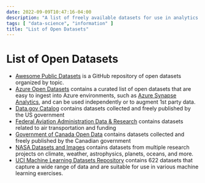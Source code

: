 ```yaml
---
date: 2022-09-09T10:47:16-04:00
description: "A list of freely available datasets for use in analytics and machine learning"
tags: [ "data-science", "information" ]
title: "List of Open Datasets"
---
```


# List of Open Datasets

* [Awesome Public Datasets](https://github.com/awesomedata/awesome-public-datasets) is a GitHub repository of open datasets organized by topic.
* [Azure Open Datasets](https://docs.microsoft.com/en-us/azure/open-datasets/dataset-catalog) contains a curated list of open datasets that are easy to ingest into Azure environments, such as [Azure Synapse Analytics](azure-synapse-analytics.md), and can be used independently or to augment 1st party data.
* [Data.gov Catalog](https://catalog.data.gov/dataset) contains datasets collected and freely published by the US government
* [Federal Aviation Administration Data & Research](https://www.faa.gov/data_research) contains datasets related to air transportation and funding
* [Government of Canada Open Data](https://open.canada.ca/en/open-data) contains datasets collected and freely published by the Canadian government
* [NASA Datasets and Images](https://data.giss.nasa.gov/) contains datasets from multiple research projects on climate, weather, astrophysics, planets, oceans, and more.
* [UCI Machine Learning Datasets Repository](https://archive.ics.uci.edu/ml/datasets.php) contains 622 datasets that capture a wide range of data and are suitable for use in various machine learning exercises.
